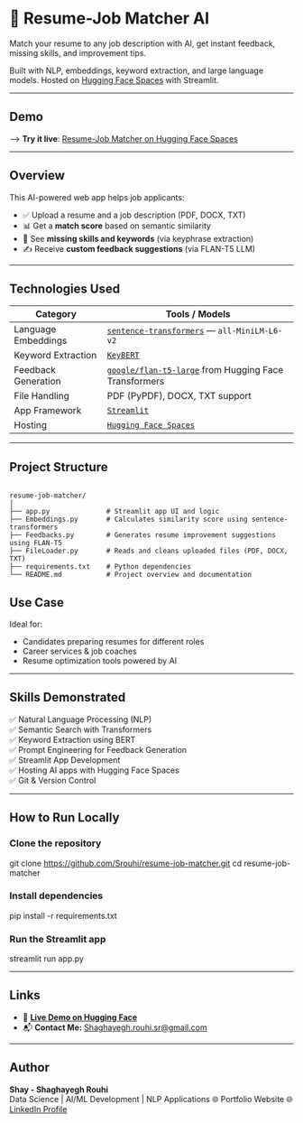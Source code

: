 # 🤖 Resume-Job Matcher AI

Match your resume to any job description with AI, get instant feedback, missing skills, and improvement tips.

Built with NLP, embeddings, keyword extraction, and large language models. Hosted on [Hugging Face Spaces](https://huggingface.co/spaces/Srouhi/resume-job-matcher) with Streamlit.

---

## Demo

--> **Try it live**: [Resume-Job Matcher on Hugging Face Spaces](https://huggingface.co/spaces/Srouhi/resume-job-matcher)

---

## Overview

This AI-powered web app helps job applicants:

- ✅ Upload a resume and a job description (PDF, DOCX, TXT)
- 📊 Get a **match score** based on semantic similarity
- 🧠 See **missing skills and keywords** (via keyphrase extraction)
- ✍️ Receive **custom feedback suggestions** (via FLAN-T5 LLM)

---

## Technologies Used

| Category | Tools / Models |
|---------|----------------|
| Language Embeddings | [`sentence-transformers`](https://www.sbert.net/) — `all-MiniLM-L6-v2` |
| Keyword Extraction | [`KeyBERT`](https://github.com/MaartenGr/KeyBERT) |
| Feedback Generation | [`google/flan-t5-large`](https://huggingface.co/google/flan-t5-large) from Hugging Face Transformers |
| File Handling | PDF (PyPDF), DOCX, TXT support |
| App Framework | [`Streamlit`](https://streamlit.io) |
| Hosting | [`Hugging Face Spaces`](https://huggingface.co/spaces) |

---

## Project Structure

```

resume-job-matcher/
│
├── app.py              # Streamlit app UI and logic
├── Embeddings.py       # Calculates similarity score using sentence-transformers
├── Feedbacks.py        # Generates resume improvement suggestions using FLAN-T5
├── FileLoader.py       # Reads and cleans uploaded files (PDF, DOCX, TXT)
├── requirements.txt    # Python dependencies
└── README.md           # Project overview and documentation

```

## Use Case

Ideal for:
- Candidates preparing resumes for different roles
- Career services & job coaches
- Resume optimization tools powered by AI

---

## Skills Demonstrated

✅ Natural Language Processing (NLP)  
✅ Semantic Search with Transformers  
✅ Keyword Extraction using BERT  
✅ Prompt Engineering for Feedback Generation  
✅ Streamlit App Development  
✅ Hosting AI apps with Hugging Face Spaces  
✅ Git & Version Control

---

## How to Run Locally

### Clone the repository
git clone https://github.com/Srouhi/resume-job-matcher.git
cd resume-job-matcher

### Install dependencies
pip install -r requirements.txt

### Run the Streamlit app
streamlit run app.py

---

## Links

- 🎯 **[Live Demo on Hugging Face](https://huggingface.co/spaces/Srouhi/resume-job-matcher)**
- 📬 **Contact Me:** Shaghayegh.rouhi.sr@gmail.com

---

## Author

**Shay - Shaghayegh Rouhi**  
Data Science | AI/ML Development | NLP Applications
🌐 Portfolio Website
🌐 [LinkedIn Profile](https://www.linkedin.com/in/Shay-shaghayegh-rouhi-aba3892a1)
